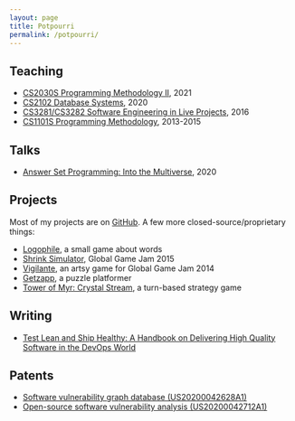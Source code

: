 ```yaml
---
layout: page
title: Potpourri
permalink: /potpourri/
---
```


## Teaching

- [CS2030S Programming Methodology II](https://nus-cs2030s.github.io/2021-s2/), 2021
- [CS2102 Database Systems](https://nusmods.com/modules/CS2102/database-systems), 2020
- [CS3281/CS3282 Software Engineering in Live Projects](https://nus-cs3281.github.io/website/admin/callForApplications.html), 2016
- [CS1101S Programming Methodology](https://www.comp.nus.edu.sg/~cs1101s/), 2013-2015

## Talks

- [Answer Set Programming: Into the Multiverse](/slides/asp), 2020

## Projects

Most of my projects are on [GitHub](https://github.com/dariusf). A few more closed-source/proprietary things:

- [Logophile](https://play.google.com/store/apps/details?id=io.github.dariusf.logophile), a small game about words
- [Shrink Simulator](https://globalgamejam.org/2015/games/shrink-simulator-2015), Global Game Jam 2015
- [Vigilante](https://globalgamejam.org/2014/games/vigilante), an artsy game for Global Game Jam 2014
- [Getzapp](https://www.youtube.com/watch?v=HjXklXXprAA), a puzzle platformer
- [Tower of Myr: Crystal Stream](https://www.youtube.com/watch?v=1nM9Xh58SYU), a turn-based strategy game

## Writing

- [Test Lean and Ship Healthy: A Handbook on Delivering High Quality Software in the DevOps World](https://srcclr.github.io/test-lean/)

## Patents

- [Software vulnerability graph database (US20200042628A1)](https://patents.google.com/patent/US20200042628A1/en)
- [Open-source software vulnerability analysis (US20200042712A1)](https://patents.google.com/patent/US20200042712A1/en)
